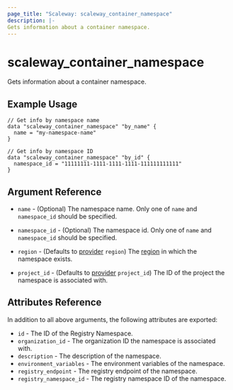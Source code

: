 ```yaml
---
page_title: "Scaleway: scaleway_container_namespace"
description: |-
Gets information about a container namespace.
---
```


# scaleway_container_namespace

Gets information about a container namespace.

## Example Usage

```hcl
// Get info by namespace name
data "scaleway_container_namespace" "by_name" {
  name = "my-namespace-name"
}

// Get info by namespace ID
data "scaleway_container_namespace" "by_id" {
  namespace_id = "11111111-1111-1111-1111-111111111111"
}
```

## Argument Reference

- `name` - (Optional) The namespace name.
  Only one of `name` and `namespace_id` should be specified.

- `namespace_id` - (Optional) The namespace id.
  Only one of `name` and `namespace_id` should be specified.
- `region` - (Defaults to [provider](../index.md#region) `region`) The [region](../guides/regions_and_zones.md#regions) in which the namespace exists.
- `project_id` - (Defaults to [provider](../index.md#project_id) `project_id`) The ID of the project the namespace is associated with.

## Attributes Reference

In addition to all above arguments, the following attributes are exported:

- `id` - The ID of the Registry Namespace.
- `organization_id` - The organization ID the namespace is associated with.
- `description` - The description of the namespace.
- `environment_variables` - The environment variables of the namespace.
- `registry_endpoint` - The registry endpoint of the namespace.
- `registry_namespace_id` - The registry namespace ID of the namespace.
